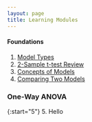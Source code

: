 ```yaml
---
layout: page
title: Learning Modules
---
```


#### Foundations
1. [Model Types](ModelTypes)
1. [2-Sample t-test Review](2TReview)
1. [Concepts of Models](ModelConcepts)
1. [Comparing Two Models](ModelComparison)

### One-Way ANOVA
{:start="5"}
5. Hello
